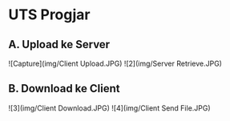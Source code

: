 # UTS Progjar

## A. Upload ke Server
![Capture](img/Client Upload.JPG)
![2](img/Server Retrieve.JPG)

## B. Download ke Client
![3](img/Client Download.JPG)
![4](img/Client Send File.JPG)